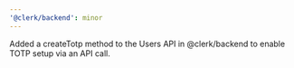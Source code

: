 ```yaml
---
'@clerk/backend': minor
---
```


Added a createTotp method to the Users API in @clerk/backend to enable TOTP setup via an API call.
